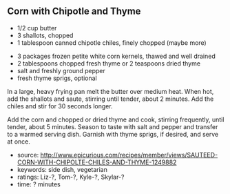 Corn with Chipotle and Thyme
----------------------------

- 1/2 cup butter
- 3 shallots, chopped
- 1 tablespoon canned chipotle chiles, finely chopped (maybe more)
<!-- -->
- 3 packages frozen petite white corn kernels, thawed and well drained
- 2 tablespoons chopped fresh thyme or 2 teaspoons dried thyme
- salt and freshly ground pepper
- fresh thyme sprigs, optional

In a large, heavy frying pan melt the butter over medium heat.  When
hot, add the shallots and saute, stirring until tender, about 2
minutes. Add the chiles and stir for 30 seconds longer.

Add the corn and chopped or dried thyme and cook, stirring frequently,
until tender, about 5 minutes. Season to taste with salt and pepper
and transfer to a warmed serving dish. Garnish with thyme sprigs, if
desired, and serve at once.

- source: http://www.epicurious.com/recipes/member/views/SAUTEED-CORN-WITH-CHIPOLTE-CHILES-AND-THYME-1249882
- keywords: side dish, vegetarian
- ratings: Liz-?, Tom-?, Kyle-?, Skylar-?
- time: ? minutes
